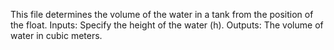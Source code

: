 This file determines the volume of the water in a tank from the position of the float.
Inputs: 
  Specify the height of the water (h).
Outputs:
  The volume of water in cubic meters.
